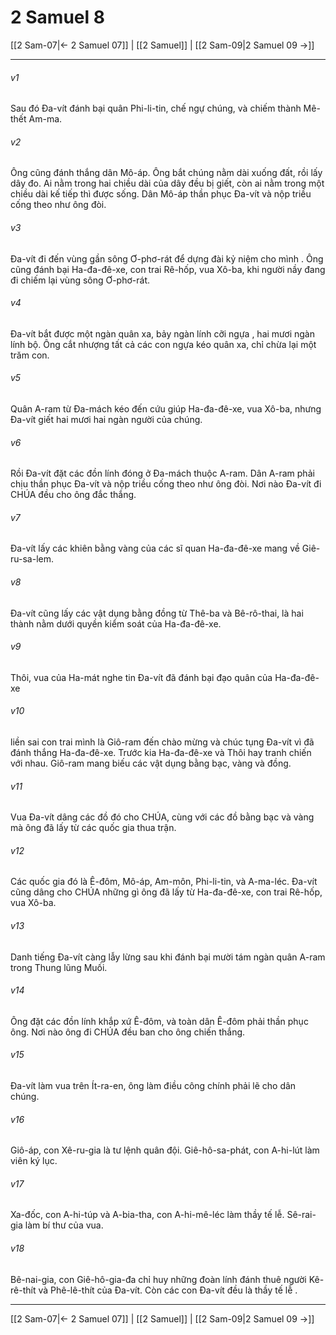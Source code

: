# 2 Samuel 8

[[2 Sam-07|← 2 Samuel 07]] | [[2 Samuel]] | [[2 Sam-09|2 Samuel 09 →]]
***



###### v1 
Sau đó Đa-vít đánh bại quân Phi-li-tin, chế ngự chúng, và chiếm thành Mê-thết Am-ma. 

###### v2 
Ông cũng đánh thắng dân Mô-áp. Ông bắt chúng nằm dài xuống đất, rồi lấy dây đo. Ai nằm trong hai chiều dài của dây đều bị giết, còn ai nằm trong một chiều dài kế tiếp thì được sống. Dân Mô-áp thần phục Đa-vít và nộp triều cống theo như ông đòi. 

###### v3 
Đa-vít đi đến vùng gần sông Ơ-phơ-rát để dựng đài kỷ niệm cho mình . Ông cũng đánh bại Ha-đa-đê-xe, con trai Rê-hốp, vua Xô-ba, khi người nầy đang đi chiếm lại vùng sông Ơ-phơ-rát. 

###### v4 
Đa-vít bắt được một ngàn quân xa, bảy ngàn lính cỡi ngựa , hai mươi ngàn lính bộ. Ông cắt nhượng tất cả các con ngựa kéo quân xa, chỉ chừa lại một trăm con. 

###### v5 
Quân A-ram từ Đa-mách kéo đến cứu giúp Ha-đa-đê-xe, vua Xô-ba, nhưng Đa-vít giết hai mươi hai ngàn người của chúng. 

###### v6 
Rồi Đa-vít đặt các đồn lính đóng ở Đa-mách thuộc A-ram. Dân A-ram phải chịu thần phục Đa-vít và nộp triều cống theo như ông đòi. Nơi nào Đa-vít đi CHÚA đều cho ông đắc thắng. 

###### v7 
Đa-vít lấy các khiên bằng vàng của các sĩ quan Ha-đa-đê-xe mang về Giê-ru-sa-lem. 

###### v8 
Đa-vít cũng lấy các vật dụng bằng đồng từ Thê-ba và Bê-rô-thai, là hai thành nằm dưới quyền kiểm soát của Ha-đa-đê-xe. 

###### v9 
Thôi, vua của Ha-mát nghe tin Đa-vít đã đánh bại đạo quân của Ha-đa-đê-xe 

###### v10 
liền sai con trai mình là Giô-ram đến chào mừng và chúc tụng Đa-vít vì đã đánh thắng Ha-đa-đê-xe. Trước kia Ha-đa-đê-xe và Thôi hay tranh chiến với nhau. Giô-ram mang biếu các vật dụng bằng bạc, vàng và đồng. 

###### v11 
Vua Đa-vít dâng các đồ đó cho CHÚA, cùng với các đồ bằng bạc và vàng mà ông đã lấy từ các quốc gia thua trận. 

###### v12 
Các quốc gia đó là Ê-đôm, Mô-áp, Am-môn, Phi-li-tin, và A-ma-léc. Đa-vít cũng dâng cho CHÚA những gì ông đã lấy từ Ha-đa-đê-xe, con trai Rê-hốp, vua Xô-ba. 

###### v13 
Danh tiếng Đa-vít càng lẫy lừng sau khi đánh bại mười tám ngàn quân A-ram trong Thung lũng Muối. 

###### v14 
Ông đặt các đồn lính khắp xứ Ê-đôm, và toàn dân Ê-đôm phải thần phục ông. Nơi nào ông đi CHÚA đều ban cho ông chiến thắng. 

###### v15 
Đa-vít làm vua trên Ít-ra-en, ông làm điều công chính phải lẽ cho dân chúng. 

###### v16 
Giô-áp, con Xê-ru-gia là tư lệnh quân đội. Giê-hô-sa-phát, con A-hi-lút làm viên ký lục. 

###### v17 
Xa-đốc, con A-hi-túp và A-bia-tha, con A-hi-mê-léc làm thầy tế lễ. Sê-rai-gia làm bí thư của vua. 

###### v18 
Bê-nai-gia, con Giê-hô-gia-đa chỉ huy những đoàn lính đánh thuê người Kê-rê-thít và Phê-lê-thít của Đa-vít. Còn các con Đa-vít đều là thầy tế lễ .

***
[[2 Sam-07|← 2 Samuel 07]] | [[2 Samuel]] | [[2 Sam-09|2 Samuel 09 →]]
